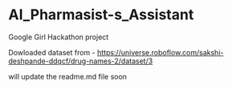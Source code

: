 # AI_Pharmasist-s_Assistant
Google Girl Hackathon project

Dowloaded dataset from - https://universe.roboflow.com/sakshi-deshpande-ddqcf/drug-names-2/dataset/3

will update the readme.md file soon

